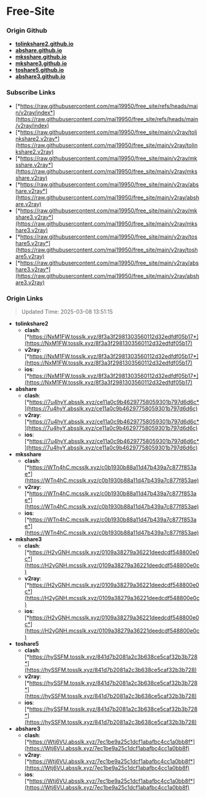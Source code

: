 # Free-Site

### Origin Github

- [**tolinkshare2.github.io**](https://github.com/tolinkshare2/tolinkshare2.github.io)
- [**abshare.github.io**](https://github.com/abshare/abshare.github.io)
- [**mksshare.github.io**](https://github.com/mksshare/mksshare.github.io)
- [**mkshare3.github.io**](https://github.com/mkshare3/mkshare3.github.io)
- [**toshare5.github.io**](https://github.com/toshare5/toshare5.github.io)
- [**abshare3.github.io**](https://github.com/abshare3/abshare3.github.io)

### Subscribe Links

- [*https://raw.githubusercontent.com/mai19950/free_site/refs/heads/main/v2ray/index*](https://raw.githubusercontent.com/mai19950/free_site/refs/heads/main/v2ray/index)
- [*https://raw.githubusercontent.com/mai19950/free_site/main/v2ray/tolinkshare2.v2ray*](https://raw.githubusercontent.com/mai19950/free_site/main/v2ray/tolinkshare2.v2ray)
- [*https://raw.githubusercontent.com/mai19950/free_site/main/v2ray/mksshare.v2ray*](https://raw.githubusercontent.com/mai19950/free_site/main/v2ray/mksshare.v2ray)
- [*https://raw.githubusercontent.com/mai19950/free_site/main/v2ray/abshare.v2ray*](https://raw.githubusercontent.com/mai19950/free_site/main/v2ray/abshare.v2ray)
- [*https://raw.githubusercontent.com/mai19950/free_site/main/v2ray/mkshare3.v2ray*](https://raw.githubusercontent.com/mai19950/free_site/main/v2ray/mkshare3.v2ray)
- [*https://raw.githubusercontent.com/mai19950/free_site/main/v2ray/toshare5.v2ray*](https://raw.githubusercontent.com/mai19950/free_site/main/v2ray/toshare5.v2ray)
- [*https://raw.githubusercontent.com/mai19950/free_site/main/v2ray/abshare3.v2ray*](https://raw.githubusercontent.com/mai19950/free_site/main/v2ray/abshare3.v2ray)

### Origin Links

> Updated Time: 2025-03-08 13:51:15

- **tolinkshare2**
  - **clash**: [*https://NxM1FW.tosslk.xyz/8f3a3f2981303560112d32edfdf05b17*](https://NxM1FW.tosslk.xyz/8f3a3f2981303560112d32edfdf05b17)
  - **v2ray**: [*https://NxM1FW.tosslk.xyz/8f3a3f2981303560112d32edfdf05b17*](https://NxM1FW.tosslk.xyz/8f3a3f2981303560112d32edfdf05b17)
  - **ios**: [*https://NxM1FW.tosslk.xyz/8f3a3f2981303560112d32edfdf05b17*](https://NxM1FW.tosslk.xyz/8f3a3f2981303560112d32edfdf05b17)
- **abshare**
  - **clash**: [*https://7u4hyY.absslk.xyz/ce11a0c9b46297758059301b797d6d6c*](https://7u4hyY.absslk.xyz/ce11a0c9b46297758059301b797d6d6c)
  - **v2ray**: [*https://7u4hyY.absslk.xyz/ce11a0c9b46297758059301b797d6d6c*](https://7u4hyY.absslk.xyz/ce11a0c9b46297758059301b797d6d6c)
  - **ios**: [*https://7u4hyY.absslk.xyz/ce11a0c9b46297758059301b797d6d6c*](https://7u4hyY.absslk.xyz/ce11a0c9b46297758059301b797d6d6c)
- **mksshare**
  - **clash**: [*https://WTn4hC.mcsslk.xyz/c0b1930b88a11d47b439a7c877f853ae*](https://WTn4hC.mcsslk.xyz/c0b1930b88a11d47b439a7c877f853ae)
  - **v2ray**: [*https://WTn4hC.mcsslk.xyz/c0b1930b88a11d47b439a7c877f853ae*](https://WTn4hC.mcsslk.xyz/c0b1930b88a11d47b439a7c877f853ae)
  - **ios**: [*https://WTn4hC.mcsslk.xyz/c0b1930b88a11d47b439a7c877f853ae*](https://WTn4hC.mcsslk.xyz/c0b1930b88a11d47b439a7c877f853ae)
- **mkshare3**
  - **clash**: [*https://H2yGNH.mcsslk.xyz/0109a38279a36221deedcdf548800e0c*](https://H2yGNH.mcsslk.xyz/0109a38279a36221deedcdf548800e0c)
  - **v2ray**: [*https://H2yGNH.mcsslk.xyz/0109a38279a36221deedcdf548800e0c*](https://H2yGNH.mcsslk.xyz/0109a38279a36221deedcdf548800e0c)
  - **ios**: [*https://H2yGNH.mcsslk.xyz/0109a38279a36221deedcdf548800e0c*](https://H2yGNH.mcsslk.xyz/0109a38279a36221deedcdf548800e0c)
- **toshare5**
  - **clash**: [*https://hySSFM.tosslk.xyz/841d7b2081a2c3b638ce5caf32b3b728*](https://hySSFM.tosslk.xyz/841d7b2081a2c3b638ce5caf32b3b728)
  - **v2ray**: [*https://hySSFM.tosslk.xyz/841d7b2081a2c3b638ce5caf32b3b728*](https://hySSFM.tosslk.xyz/841d7b2081a2c3b638ce5caf32b3b728)
  - **ios**: [*https://hySSFM.tosslk.xyz/841d7b2081a2c3b638ce5caf32b3b728*](https://hySSFM.tosslk.xyz/841d7b2081a2c3b638ce5caf32b3b728)
- **abshare3**
  - **clash**: [*https://Wtj6VU.absslk.xyz/7ec1be9a25c1dcf1abafbc4cc1a0bb8f*](https://Wtj6VU.absslk.xyz/7ec1be9a25c1dcf1abafbc4cc1a0bb8f)
  - **v2ray**: [*https://Wtj6VU.absslk.xyz/7ec1be9a25c1dcf1abafbc4cc1a0bb8f*](https://Wtj6VU.absslk.xyz/7ec1be9a25c1dcf1abafbc4cc1a0bb8f)
  - **ios**: [*https://Wtj6VU.absslk.xyz/7ec1be9a25c1dcf1abafbc4cc1a0bb8f*](https://Wtj6VU.absslk.xyz/7ec1be9a25c1dcf1abafbc4cc1a0bb8f)

